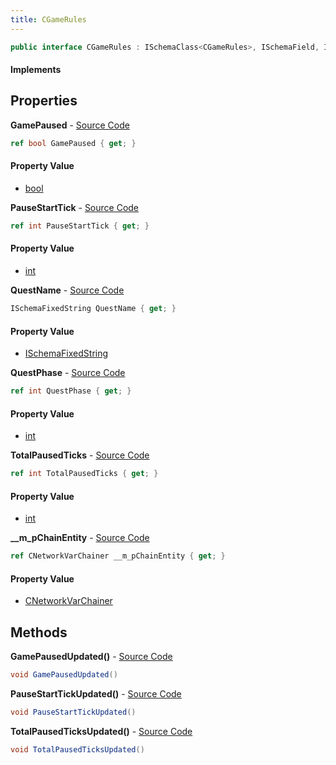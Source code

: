```yaml
---
title: CGameRules
---
```


```csharp
public interface CGameRules : ISchemaClass<CGameRules>, ISchemaField, ISchemaClass, INativeHandle
```

#### Implements

## Properties

**GamePaused** - [Source Code](https://github.com/swiftly-solution/swiftlys2/blob/master/managed/src/SwiftlyS2.Generated/Schemas/Interfaces/CGameRules.cs#L26)

```csharp
ref bool GamePaused { get; }
```

#### Property Value

- [bool](https://learn.microsoft.com/dotnet/api/system.boolean)

**PauseStartTick** - [Source Code](https://github.com/swiftly-solution/swiftlys2/blob/master/managed/src/SwiftlyS2.Generated/Schemas/Interfaces/CGameRules.cs#L24)

```csharp
ref int PauseStartTick { get; }
```

#### Property Value

- [int](https://learn.microsoft.com/dotnet/api/system.int32)

**QuestName** - [Source Code](https://github.com/swiftly-solution/swiftlys2/blob/master/managed/src/SwiftlyS2.Generated/Schemas/Interfaces/CGameRules.cs#L18)

```csharp
ISchemaFixedString QuestName { get; }
```

#### Property Value

- [ISchemaFixedString](/docs/api/shared/schemas/ischemafixedstring)

**QuestPhase** - [Source Code](https://github.com/swiftly-solution/swiftlys2/blob/master/managed/src/SwiftlyS2.Generated/Schemas/Interfaces/CGameRules.cs#L20)

```csharp
ref int QuestPhase { get; }
```

#### Property Value

- [int](https://learn.microsoft.com/dotnet/api/system.int32)

**TotalPausedTicks** - [Source Code](https://github.com/swiftly-solution/swiftlys2/blob/master/managed/src/SwiftlyS2.Generated/Schemas/Interfaces/CGameRules.cs#L22)

```csharp
ref int TotalPausedTicks { get; }
```

#### Property Value

- [int](https://learn.microsoft.com/dotnet/api/system.int32)

**__m_pChainEntity** - [Source Code](https://github.com/swiftly-solution/swiftlys2/blob/master/managed/src/SwiftlyS2.Generated/Schemas/Interfaces/CGameRules.cs#L16)

```csharp
ref CNetworkVarChainer __m_pChainEntity { get; }
```

#### Property Value

- [CNetworkVarChainer](/docs/api/shared/natives/cnetworkvarchainer)

## Methods

**GamePausedUpdated()** - [Source Code](https://github.com/swiftly-solution/swiftlys2/blob/master/managed/src/SwiftlyS2.Generated/Schemas/Interfaces/CGameRules.cs#L30)

```csharp
void GamePausedUpdated()
```

**PauseStartTickUpdated()** - [Source Code](https://github.com/swiftly-solution/swiftlys2/blob/master/managed/src/SwiftlyS2.Generated/Schemas/Interfaces/CGameRules.cs#L29)

```csharp
void PauseStartTickUpdated()
```

**TotalPausedTicksUpdated()** - [Source Code](https://github.com/swiftly-solution/swiftlys2/blob/master/managed/src/SwiftlyS2.Generated/Schemas/Interfaces/CGameRules.cs#L28)

```csharp
void TotalPausedTicksUpdated()
```

